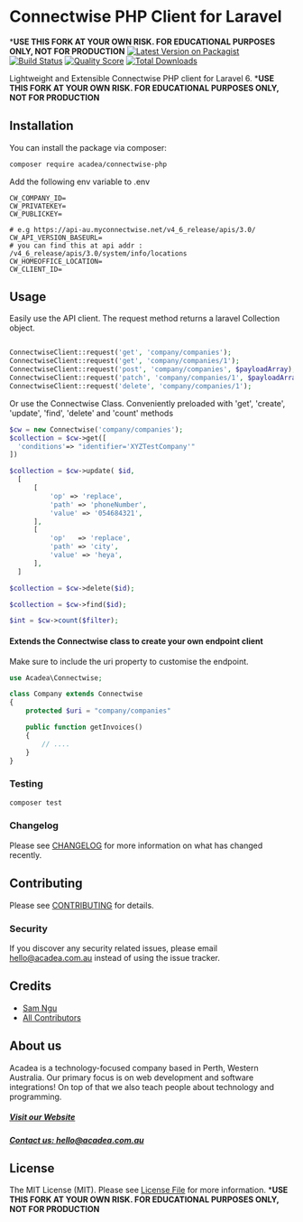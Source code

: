 # Connectwise PHP Client for Laravel
***USE THIS FORK AT YOUR OWN RISK. FOR EDUCATIONAL PURPOSES ONLY, NOT FOR PRODUCTION**
[![Latest Version on Packagist](https://img.shields.io/packagist/v/acadea/connectwise-php.svg?style=flat-square)](https://packagist.org/packages/acadea/connectwise-php)
[![Build Status](https://img.shields.io/travis/acadea/connectwise-php/master.svg?style=flat-square)](https://travis-ci.org/acadea/connectwise-php)
[![Quality Score](https://img.shields.io/scrutinizer/g/acadea/connectwise-php.svg?style=flat-square)](https://scrutinizer-ci.com/g/acadea/connectwise-php)
[![Total Downloads](https://img.shields.io/packagist/dt/acadea/connectwise-php.svg?style=flat-square)](https://packagist.org/packages/acadea/connectwise-php)


Lightweight and Extensible Connectwise PHP client for Laravel 6.
***USE THIS FORK AT YOUR OWN RISK. FOR EDUCATIONAL PURPOSES ONLY, NOT FOR PRODUCTION**

## Installation

You can install the package via composer:

```bash
composer require acadea/connectwise-php
```

Add the following env variable to .env

```dotenv
CW_COMPANY_ID=
CW_PRIVATEKEY=
CW_PUBLICKEY=

# e.g https://api-au.myconnectwise.net/v4_6_release/apis/3.0/
CW_API_VERSION_BASEURL=
# you can find this at api addr : /v4_6_release/apis/3.0/system/info/locations
CW_HOMEOFFICE_LOCATION=   
CW_CLIENT_ID=

```

## Usage

Easily use the API client. The request method returns a laravel Collection object. 

```php

ConnectwiseClient::request('get', 'company/companies');
ConnectwiseClient::request('get', 'company/companies/1');
ConnectwiseClient::request('post', 'company/companies', $payloadArray);
ConnectwiseClient::request('patch', 'company/companies/1', $payloadArray);
ConnectwiseClient::request('delete', 'company/companies/1');

```

Or use the Connectwise Class. Conveniently preloaded with 'get', 'create', 'update', 'find', 'delete' and 'count' methods

```php
$cw = new Connectwise('company/companies');
$collection = $cw->get([
  'conditions'=> "identifier='XYZTestCompany'"
])

$collection = $cw->update( $id,
  [
      [
          'op' => 'replace',
          'path' => 'phoneNumber',
          'value' => '054684321',
      ],
      [
          'op'   => 'replace',
          'path' => 'city',
          'value' => 'heya',
      ],
  ]

$collection = $cw->delete($id);

$collection = $cw->find($id);

$int = $cw->count($filter);

```

#### Extends the Connectwise class to create your own endpoint client

Make sure to include the uri property to customise the endpoint. 
```php
use Acadea\Connectwise;

class Company extends Connectwise
{
    protected $uri = "company/companies"

    public function getInvoices()
    {
        // ....
    }
}

```


### Testing

``` bash
composer test
```

### Changelog

Please see [CHANGELOG](CHANGELOG.md) for more information on what has changed recently.

## Contributing

Please see [CONTRIBUTING](CONTRIBUTING.md) for details.

### Security

If you discover any security related issues, please email hello@acadea.com.au instead of using the issue tracker.


## Credits

- [Sam Ngu](https://github.com/sam-ngu)
- [All Contributors](../../contributors)

## About us

Acadea is a technology-focused company based in Perth, Western Australia. Our primary focus is on web development and software integrations!
On top of that we also teach people about technology and programming.

##### [Visit our Website](https://acadea.com.au)

##### [Contact us: hello@acadea.com.au](mailto:hello@acadea.com.au)

## License

The MIT License (MIT). Please see [License File](LICENSE.md) for more information.
***USE THIS FORK AT YOUR OWN RISK. FOR EDUCATIONAL PURPOSES ONLY, NOT FOR PRODUCTION**
